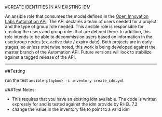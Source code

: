 #CREATE IDENTITIES IN AN EXISTING IDM 

An ansible role that consumes the model defined in the [Open Innovation Labs Automation API](https://github.com/rht-labs/api-design). The API declares a team of users needed for a project and the type of group role needed. This ansible role is responsible for creating the users and group roles that are defined there. In addition, this role intends to be able to decommission users based on information in the user/group nodes (ex. active date / expiry date). Both projects are in early stages, so unless otherwise noted, this work is being developed against the master branch of the Automation API. Future versions will look to stabilize against a tagged release of the API.

---
##Testing

run the test ```ansible-playbook -i inventory create_idm.yml```

###Test Notes: 

* This requires that you have an existing idm available. The code is written expressly for and is tested against the idm provide by RHEL 7.2
* change the value in the inventory file to point to a valid idm

